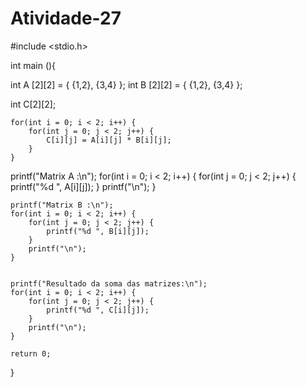 # Atividade-27

#include <stdio.h>

int main (){


int A [2][2] = {
{1,2},
{3,4}
};
int B [2][2] = {
{1,2},
{3,4}
};
 
int C[2][2];
 

    
    for(int i = 0; i < 2; i++) {
        for(int j = 0; j < 2; j++) {
            C[i][j] = A[i][j] * B[i][j];
        }
    }
 printf("Matrix A :\n");
    for(int i = 0; i < 2; i++) {
        for(int j = 0; j < 2; j++) {
            printf("%d ", A[i][j]);
        }
        printf("\n");
    }
    
    printf("Matrix B :\n");
    for(int i = 0; i < 2; i++) {
        for(int j = 0; j < 2; j++) {
            printf("%d ", B[i][j]);
        }
        printf("\n");
    }

  
    printf("Resultado da soma das matrizes:\n");
    for(int i = 0; i < 2; i++) {
        for(int j = 0; j < 2; j++) {
            printf("%d ", C[i][j]);
        }
        printf("\n");
    }

    return 0;
}
